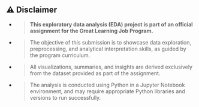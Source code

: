 ## ⚠️ Disclaimer

- > **This exploratory data analysis (EDA) project is part of an official assignment for the Great Learning Job Program.**

- > The objective of this submission is to showcase data exploration, preprocessing, and analytical interpretation skills, as guided by the program curriculum.

- > All visualizations, summaries, and insights are derived exclusively from the dataset provided as part of the assignment.

- > The analysis is conducted using Python in a Jupyter Notebook environment, and may require appropriate Python libraries and versions to run successfully.


